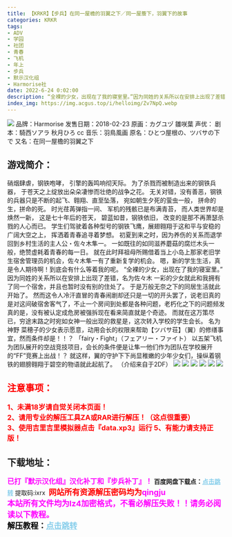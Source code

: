 ```yaml
---
title: 【KRKR】【步兵】在同一屋檐的羽翼之下／同一屋簷下，羽翼下的故事
categories: KRKR
tags:
- ADV
- 学园
- 社团
- 青春
- 飞机
- 年上
- 步兵
- 默示汉化组
- Harmorise社
date: 2022-6-24 0:02:00
description: “全裸的少女，出现在了我的寝室里。”因为同姓的关系所以在安排上出现了差错，名为佐々木 一彩的少女就此和我拥有了同一个宿舍，并且也暂时没有别的住处了。于是万般无奈之下的同居生活就此开始了。
index_img: https://img.acgus.top/i/helloimg/Zv7NpQ.webp
---
```

![](https://img.acgus.top/i/helloimg/Zv7NpQ.webp)
品牌：Harmorise
发售日期：2018-02-23
原画：カグユヅ 雛咲葉
声优：
剧本：騎西ソアラ 秋月ひろ cc
音乐：羽鳥風画
原名：ひとつ屋根の、ツバサの下で
又名：在同一屋檐的羽翼之下

## 游戏简介：
硝烟肆虐，钢铁咆哮，
引擎的轰鸣响彻天际。
为了杀戮而被制造出来的钢铁兵器，
于苍天之上绽放出朵朵凄惨而壮绝的战争之花。
无关对错，没有善恶，钢铁的兵器只是不断的起飞、翱翔、直至坠落，
宛如朝生夕死的萤虫一般，
拼命的生，拼命的死。
时光荏苒弹指一间、
军机的残骸已是布满青苔，
而人类世界却是焕然一新，
这是七十年后的苍天，
碧蓝如昔，钢铁依旧，
改变的是那不再萧瑟杀戮的人心而已。
学生们驾驶着各种型号的钢铁飞鹰，展翅翱翔于这和平与安稳的广阔大空之上，
挥洒着青春追寻着梦想。
初夏到来之时，因为养伤的关系而退学回到乡村生活的主人公・佐々木隼一。
一如既往的如同滋养蘑菇的腐烂木头一般，绝赞虚耗着青春的每一日。
就在此时拜祖母所赐借着当上小岛上那家老旧学生宿舍管理员的机会，佐々木隼一有了重新复学的机会。
嗯，新的学生生活，真是令人期待啊！到底会有什么等着我的呢。
“全裸的少女，出现在了我的寝室里。”
因为同姓的关系所以在安排上出现了差错，名为佐々木 一彩的少女就此和我拥有了同一个宿舍，并且也暂时没有别的住处了。
于是万般无奈之下的同居生活就此开始了。
然而这令人冷汗直冒的青春闹剧却还只是一切的开头罢了，说老旧真的是对这间破宿舍客气了，不止一个房间到处都是各种问题，老朽化之下的问题频发真的是，没有被认定成危房被强拆现在看来简直就是个奇迹。
而就在这万策尽已，穷途末路之时宛如女神一般出现的救星是，这次转入学校的学生会长。
名为神野 菜穂子的少女表示愿意，动用会长的权限来帮助【ツバサ荘】（翼）的修缮事宜，然而条件却是！！？
「fairy・Fight」（フェアリー・ファイト）
以五架飞机为团队展开的空战竞技项目，会长的条件便是让隼一他们作为团队在学校展开的“FF”竞赛上出战！？
就这样，翼的守护下下尚显稚嫩的少年少女们，操纵着钢铁的翅膀翱翔于碧空的物语就此起航了。
（介绍来自于2DF）
![](https://img.acgus.top/i/helloimg/Zv7DYE.webp)
![](https://img.acgus.top/i/helloimg/Zv76XY.webp)
![](https://img.acgus.top/i/helloimg/Zv7829.webp)
![](https://img.acgus.top/i/helloimg/Zv77dv.webp)
![](https://img.acgus.top/i/helloimg/Zv7zmu.webp)
![](https://img.acgus.top/i/helloimg/Zv7p5t.webp)





## <font color=#FF0000 >注意事项：</font>
<font color=#FF0000 size=3><b>1、未满18岁请自觉关闭本页面！  
2、请用专业的解压工具ZA或RAR进行解压！（这点很重要）           
3、使用吉里吉里模拟器点击『data.xp3』运行
5、有能力请支持正版！</b></font>

## 下载地址：
<font color=#FF00FF size=3>**已打『默示汉化组』汉化补丁和『步兵补丁』！**</font>
<b>百度网盘下载点：</b><a href="https://pan.baidu.com/s/1E8Wr1tcUc_7tcMw1Gdnveg?pwd=ixrx" style="color: #87CEEB;"><b>点击跳转</b></a> 提取码:ixrx
<a style="padding: 0" href="https://post.qingju.org/AD/"><img style="max-width:100%" src="https://img.acgus.top/i/2024/07/478f689b8021d8d499ab43d21acf137a.gif" alt=""></a>
<b><font color=#FF0000 size=4>网站所有资源解压密码均为</b></font><b><font color=#FF00FF size=4>qingju</font><font color=#FF0000 ></font></b><br><b><font color=#FF00FF size=4>本站所有文件均为lz4加密格式，不看必解压失败！！请务必阅读以下教程。</b></font><br><b><font color=#000 size=4>解压教程：</b><a href="https://post.qingju.org/tutorial/000/" style="color: #87CEEB;"><b>点击跳转</b></a>